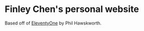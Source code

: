 # Finley Chen's personal website

Based off of [EleventyOne](https://github.com/philhawksworth/eleventyone) by Phil Hawskworth.
